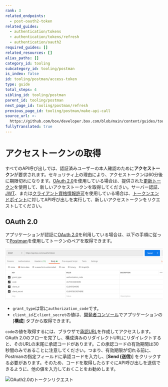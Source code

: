 ```yaml
---
rank: 3
related_endpoints:
  - post-oauth2-token
related_guides:
  - authentication/tokens
  - authentication/tokens/refresh
  - authentication/oauth2
required_guides: []
related_resources: []
alias_paths: []
category_id: tooling
subcategory_id: tooling/postman
is_index: false
id: tooling/postman/access-token
type: guide
total_steps: 4
sibling_id: tooling/postman
parent_id: tooling/postman
next_page_id: tooling/postman/refresh
previous_page_id: tooling/postman/make-api-call
source_url: >-
  https://github.com/box/developer.box.com/blob/main/content/guides/tooling/postman/access-token.md
fullyTranslated: true
---
```

# アクセストークンの取得

すべてのAPI呼び出しでは、認証済みユーザーの本人確認のために**アクセストークン**が要求されます。セキュリティ上の理由により、アクセストークンは60分後に期限切れになります。[OAuth 2.0][oauth]を使用している場合は、提供された[更新トークン][rt]を使用して、新しいアクセストークンを取得してください。サーバー認証、[JWT][jwt]、または[クライアント資格情報許可][ccg]を使用している場合は、[トークンエンドポイント][token]に対してAPI呼び出しを実行して、新しいアクセストークンをリクエストしてください。

## OAuth 2.0

アプリケーションが認証に[OAuth 2.0][oauth]を利用している場合は、以下の手順に従って[Postman][postman]を使用してトークンのペアを取得できます。

<ImageFrame border center shadow>

![OAuth2.0のトークンリクエスト](images/oauth-postman.png)

</ImageFrame>

* `grant_type`は常に`authorization_code`です。
* `client_id`と`client_secret`の値は、[開発者コンソール][dc]でアプリケーションの \[**構成**] タブから取得できます。

`code`の値を取得するには、ブラウザで[承認URL][authurl]を作成してアクセスします。OAuth 2.0のフローを完了し、構成済みのリダイレクトURLにリダイレクトすると、そのURLの末尾に承認コードがあります。この承認コードの有効期間は30秒間のみであることに注意してください。つまり、有効期限が切れる前に、Postmanの指定フィールドに承認コードを入力し、\[**Send (送信)**] をクリックする必要があります。そのため、コードを取得したらすぐにAPI呼び出しを送信できるように、他の値を入力しておくことをお勧めします。

<ImageFrame border center shadow>

![OAuth2.0のトークンリクエスト](images/oauth2-access-token.gif)

</ImageFrame>

[oauth]: g://authentication/oauth2

[dc]: https://app.box.com/developers/console

[authurl]: g://authentication/oauth2/without-sdk

[postman]: g://tooling/postman/install

[jwt]: g://authentication/jwt

[ccg]: g://authentication/client-credentials

[token]: e://post-oauth2-token

[rt]: g://authentication/tokens/refresh/
